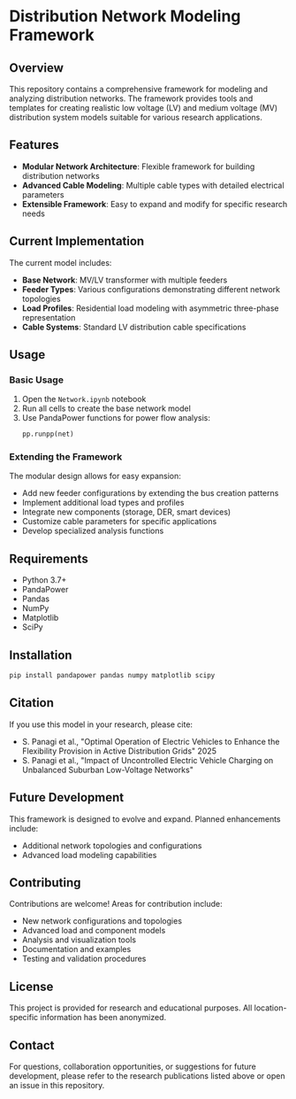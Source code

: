 # Distribution Network Modeling Framework

## Overview
This repository contains a comprehensive framework for modeling and analyzing distribution networks. The framework provides tools and templates for creating realistic low voltage (LV) and medium voltage (MV) distribution system models suitable for various research applications.

## Features
- **Modular Network Architecture**: Flexible framework for building distribution networks
- **Advanced Cable Modeling**: Multiple cable types with detailed electrical parameters
- **Extensible Framework**: Easy to expand and modify for specific research needs

## Current Implementation
The current model includes:
- **Base Network**: MV/LV transformer with multiple feeders
- **Feeder Types**: Various configurations demonstrating different network topologies
- **Load Profiles**: Residential load modeling with asymmetric three-phase representation
- **Cable Systems**: Standard LV distribution cable specifications

## Usage
### Basic Usage
1. Open the `Network.ipynb` notebook
2. Run all cells to create the base network model
3. Use PandaPower functions for power flow analysis:
   ```python
   pp.runpp(net)
   ```

### Extending the Framework
The modular design allows for easy expansion:
- Add new feeder configurations by extending the bus creation patterns
- Implement additional load types and profiles
- Integrate new components (storage, DER, smart devices)
- Customize cable parameters for specific applications
- Develop specialized analysis functions

## Requirements
- Python 3.7+
- PandaPower
- Pandas
- NumPy
- Matplotlib
- SciPy

## Installation
```bash
pip install pandapower pandas numpy matplotlib scipy
```

## Citation
If you use this model in your research, please cite:
- S. Panagi et al., "Optimal Operation of Electric Vehicles to Enhance the Flexibility Provision in Active Distribution Grids" 2025
- S. Panagi et al., "Impact of Uncontrolled Electric Vehicle Charging on Unbalanced Suburban Low-Voltage Networks"

## Future Development
This framework is designed to evolve and expand. Planned enhancements include:
- Additional network topologies and configurations
- Advanced load modeling capabilities

## Contributing
Contributions are welcome! Areas for contribution include:
- New network configurations and topologies
- Advanced load and component models
- Analysis and visualization tools
- Documentation and examples
- Testing and validation procedures

## License
This project is provided for research and educational purposes. All location-specific information has been anonymized.

## Contact
For questions, collaboration opportunities, or suggestions for future development, please refer to the research publications listed above or open an issue in this repository.
